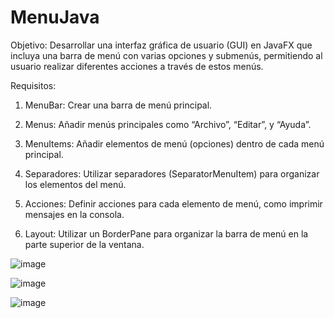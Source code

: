 # MenuJava
Objetivo: Desarrollar una interfaz gráfica de usuario (GUI) en JavaFX que incluya una barra de menú con varias opciones y submenús, permitiendo al usuario realizar diferentes acciones a través de estos menús.

Requisitos:

1. MenuBar: Crear una barra de menú principal.

2. Menus: Añadir menús principales como “Archivo”, “Editar”, y “Ayuda”.

3. MenuItems: Añadir elementos de menú (opciones) dentro de cada menú principal.

4. Separadores: Utilizar separadores (SeparatorMenuItem) para organizar los elementos del menú.

5. Acciones: Definir acciones para cada elemento de menú, como imprimir mensajes en la consola.

6. Layout: Utilizar un BorderPane para organizar la barra de menú en la parte superior de la ventana.





![image](https://github.com/josesamaniego14/MenuJava/assets/169215284/c5ab335e-ac11-4e1d-a8db-af5398982403)

![image](https://github.com/josesamaniego14/MenuJava/assets/169215284/54105a37-7a1c-431d-99a0-8935a835eec0)

![image](https://github.com/josesamaniego14/MenuJava/assets/169215284/347465e9-d4c5-4895-96cb-7ca0639f2ee5)


